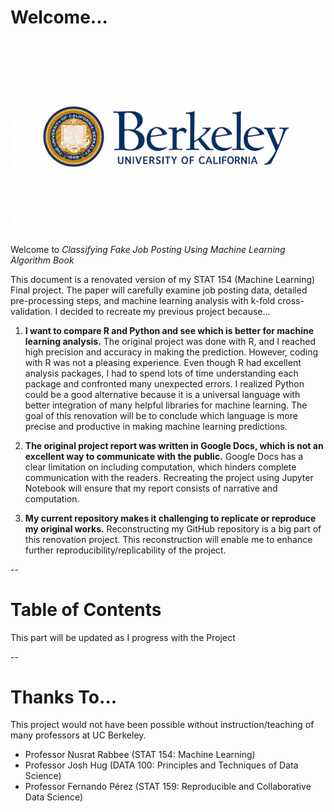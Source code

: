 # Welcome...

![BerkeleyLogo](figures/BerkeleyLogo.png)

Welcome to *Classifying Fake Job Posting Using Machine Learning Algorithm Book*

This document is a renovated version of my STAT 154 (Machine Learning) Final project. The paper will carefully examine job posting data, detailed pre-processing steps, and machine learning analysis with k-fold cross-validation. I decided to recreate my previous project because...

1. **I want to compare R and Python and see which is better for machine learning analysis.** The original project was done with R, and I reached high precision and accuracy in making the prediction. However, coding with R was not a pleasing experience. Even though R had excellent analysis packages, I had to spend lots of time understanding each package and confronted many unexpected errors. I realized Python could be a good alternative because it is a universal language with better integration of many helpful libraries for machine learning. The goal of this renovation will be to conclude which language is more precise and productive in making machine learning predictions. 

2. **The original project report was written in Google Docs, which is not an excellent way to communicate with the public.** Google Docs has a clear limitation on including computation, which hinders complete communication with the readers. Recreating the project using Jupyter Notebook will ensure that my report consists of narrative and computation.


3. **My current repository makes it challenging to replicate or reproduce my original works.** Reconstructing my GitHub repository is a big part of this renovation project. This reconstruction will enable me to enhance further reproducibility/replicability of the project.  
 
--

# Table of Contents

This part will be updated as I progress with the Project 

--

# Thanks To...

This project would not have been possible without instruction/teaching of many professors at UC Berkeley. 

* Professor Nusrat Rabbee (STAT 154: Machine Learning)
* Professor Josh Hug (DATA 100: Principles and Techniques of Data Science) 
* Professor Fernando Pérez (STAT 159: Reproducible and Collaborative Data Science)
